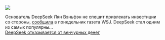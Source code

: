 <!--2025-03-11 12:26:24-->
<div class="yb">
  <div class="rss smaller1 habr"><img src="https://habrastorage.org/getpro/habr/upload_files/cb0/6d0/825/cb06d08257006abe1e5f2d08ffb8b556.png" /><p>Основатель DeepSeek Лян Вэньфэн не спешит привлекать инвестиции со стороны,&nbsp;<a href="http://wsj.com/tech/ai/investors-want-a-piece-of-deepseek-its-founder-says-not-now-24e9f799">сообщила</a>&nbsp;в понедельник газета WSJ. DeepSeek стал одним из самых популярны... <br><a class="light" href="https://habr.com/ru/companies/bothub/news/889956/?utm_source=habrahabr&utm_medium=rss&utm_campaign=889956">DeepSeek отказывается от венчурных денег</a></div>
</div>
